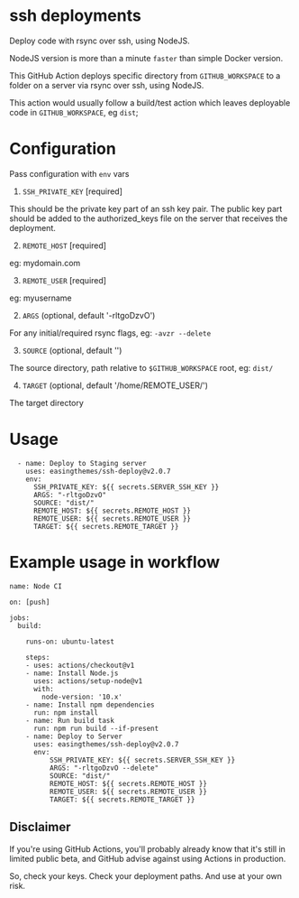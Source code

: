 # ssh deployments

Deploy code with rsync over ssh, using NodeJS.

NodeJS version is more than a minute `faster` than simple Docker version.

This GitHub Action deploys specific directory from `GITHUB_WORKSPACE` to a folder on a server via rsync over ssh, using NodeJS. 

This action would usually follow a build/test action which leaves deployable code in `GITHUB_WORKSPACE`, eg `dist`;

# Configuration

Pass configuration with `env` vars

1. `SSH_PRIVATE_KEY` [required]

This should be the private key part of an ssh key pair. The public key part should be added to the authorized_keys file on the server that receives the deployment.

2. `REMOTE_HOST`  [required]

eg: mydomain.com

3. `REMOTE_USER`  [required]

eg: myusername

2. `ARGS` (optional, default '-rltgoDzvO')

For any initial/required rsync flags, eg: `-avzr --delete`

3. `SOURCE` (optional, default '')

The source directory, path relative to `$GITHUB_WORKSPACE` root, eg: `dist/`

4. `TARGET` (optional, default '/home/REMOTE_USER/')

The target directory

# Usage

```
  - name: Deploy to Staging server
    uses: easingthemes/ssh-deploy@v2.0.7
    env:
      SSH_PRIVATE_KEY: ${{ secrets.SERVER_SSH_KEY }}
      ARGS: "-rltgoDzvO"
      SOURCE: "dist/"
      REMOTE_HOST: ${{ secrets.REMOTE_HOST }}
      REMOTE_USER: ${{ secrets.REMOTE_USER }}
      TARGET: ${{ secrets.REMOTE_TARGET }}
```

# Example usage in workflow

```
name: Node CI

on: [push]

jobs:
  build:

    runs-on: ubuntu-latest

    steps:
    - uses: actions/checkout@v1
    - name: Install Node.js
      uses: actions/setup-node@v1
      with:
        node-version: '10.x'
    - name: Install npm dependencies
      run: npm install
    - name: Run build task
      run: npm run build --if-present
    - name: Deploy to Server
      uses: easingthemes/ssh-deploy@v2.0.7
      env:
          SSH_PRIVATE_KEY: ${{ secrets.SERVER_SSH_KEY }}
          ARGS: "-rltgoDzvO --delete"
          SOURCE: "dist/"
          REMOTE_HOST: ${{ secrets.REMOTE_HOST }}
          REMOTE_USER: ${{ secrets.REMOTE_USER }}
          TARGET: ${{ secrets.REMOTE_TARGET }}
```

## Disclaimer

If you're using GitHub Actions, you'll probably already know that it's still in limited public beta, and GitHub advise against using Actions in production. 

So, check your keys. Check your deployment paths. And use at your own risk.
